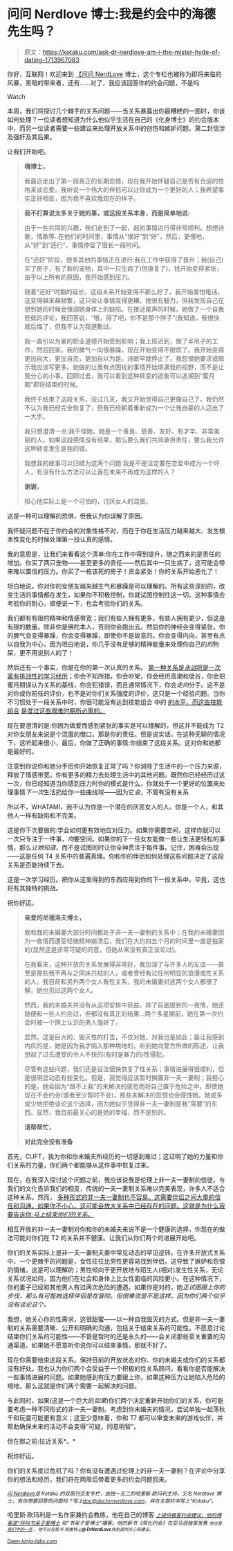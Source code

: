 # 问问 Nerdlove 博士:我是约会中的海德先生吗？

> 原文：<https://kotaku.com/ask-dr-nerdlove-am-i-the-mister-hyde-of-dating-1713967083>

你好，互联网！欢迎来到 [【问问 NerdLove](http://kotaku.com/askdrnerdlove) 博士，这个专栏也被称为即将来临的风暴，黑暗的带来者，还有……对了，我应该回答你的约会问题，不是吗

Watch

本周，我们将探讨几个棘手的关系问题——当关系暴露出你最糟糕的一面时，你该如何处理？一位读者想知道为什么他似乎生活在自己的《化身博士》的约会版本中，而另一位读者需要一些建议来处理开放关系中的创伤和嫉妒问题。第二封信涉及强奸及其后果。

让我们开始吧。

> **嗨博士，**
> 
> 我最近走出了第一段真正的长期恋情，现在我开始怀疑自己是否有合适的性格来谈恋爱。我听说一个伟大的伴侣可以让你成为一个更好的人；我希望事实正好相反，因为我不喜欢我现在的样子。

> **我不打算说太多关于她的事，或这段关系本身，而是简单地说:**
> 
> 由于一些共同的兴趣，我们走到了一起，起初事情进行得非常顺利。想想诗歌，情歌等..在他们的时间里，事情从“很好”到“好”，然后，更慢地，从“好”到“还行”，事情停留了很长一段时间。
> 
> 在“还好”阶段，很多其他的事情正在进行:我在工作中获得了晋升；我(自己)买了房子，有了新的宠物，其中一只生病了(但康复了)，钱开始变得紧张，由于以上所有的原因，我开始感到压力。
> 
> 随着“还好”时期的延长，这段关系开始变得不那么好了。我开始害怕电话，这变得越来越频繁，这只会让事情变得更糟。她很有魅力，但我发现自己在想到她的时候会强调她身体上的缺陷。在接近尾声的时候，她做了一个自我贬低的评论，我回答说，“哦，得了吧，你不是那个胖子”(我知道。我很快就后悔了，但我不认为我道歉过。
> 
> 我一直引以为豪的职业道德开始受到影响；我上班迟到，做了半吊子的工作，然后回家。我的脾气一向很暴躁，现在开始变得不耐烦了。我开始变得更加自大，更加自恋，更加自以为是。诗歌早就停止了，我怨恨她要求或暗示我应该写更多。她做的让我有点困扰的事情开始填满我的视野，而不是让我分心的小事。回顾过去，我可以看到这种转变的迹象可以追溯到“蜜月期”即将结束的时候。
> 
> 我终于结束了这段关系，没过几天，我又开始觉得自己更像自己了。我仍然不认为我已经完全恢复了，但我已经朝着重新成为一个让我自豪的人迈出了一大步。
> 
> 我只想澄清一点:我不怪她。她是一个善良、慈善、友好、有才华、非常美丽的人，如果这段感情没有结果，那么要么我们共同承担责任，要么我允许这种转变发生是我的错。
> 
> 我想我的故事可以归结为这两个问题:我是不是注定要在恋爱中成为一个坏人，有没有什么方法可以让我在未来不再成为这样的人？
> 
> **谢谢，**
> 
> 担心他实际上是一个可怕的，讨厌女人的混蛋。

这是一种可以理解的恐惧，但我认为你误解了原因。

我怀疑问题不在于你约会的对象性格不对，而在于你在生活压力越来越大、发生根本性变化的时候处理第一段认真的感情。

我的意思是，让我们来看看这个清单:你在工作中得到提升，随之而来的是责任的增加。你买了两只宠物——甚至更多的责任——然后其中一只生病了，这可能会带来难以置信的压力。你买了一栋该死的房子！资金紧张！你的关系开始恶化了！

坦白地说，你对你的女朋友越来越生气和暴躁是可以理解的。所有这些深刻的，改变生活的事情都在发生，如果你不积极控制，你就试图控制住这一切。这种事情会考验你的耐心，顺便说一下，也会考验你们的关系。

我们都有有限的精神和情感带宽；我们有些人拥有更多，有些人拥有更少，但这是有限的数量。除非你是佛陀本人，否则你会跑出去。然后你的神经会变得紧张，你的脾气会变得暴躁，你会变得暴躁，即使你不是故意的。你会变得内向，甚至有点以自我为中心，因为坦白地说，你几乎没有足够的精神能量来处理你自己的*的*狗屎，更不用说别人的了！

然后还有一个事实，你是在你的第一次认真的关系。 [第一种关系是*永远*将是一次富有挑战性的学习经历](http://www.doctornerdlove.com/2014/07/what-i-wish-i-knew-before-my-first-relationship/)；你会不知所措，你会吵架，你会经历高潮和低谷，你会把蜜月期误认为关系的基线，你会犯错误，而且通常情况下，你会*走向*分手。这不是对你或你前任的评价，也不是对你们关系强度的评价，这只是一个经验问题。当你不习惯处于一段关系中时，你很可能没有达到技能组合 中的 [的水平，而这些技能组合](http://www.doctornerdlove.com/2014/03/how-to-have-an-amazing-relationship/) [是度过这些艰难时期所必需的。](http://www.doctornerdlove.com/2014/07/stop-fighting-girlfriend-start-making/)

现在要澄清的是:你因为做爱而感到紧张的事实是可以理解的，但这并不能成为 T2 对你女朋友来说是个混蛋的借口。那是你的责任。但是说实话，在这种无聊的情况下，这听起来很小，最后，你做了正确的事情:你结束了这段关系。这对你和她都是最好的。

注意到你说你和她分手后你开始恢复正常了吗？你消除了生活中的一个压力来源，释放了情感带宽。你有更多的精力去处理生活中的其他问题。既然你已经经历过这一次，你已经知道当你感到压力时你的模式是什么，你就处于一个更好的位置来处理事情*下一次*生活扔给你一些曲线球——因为它*会*，不管有没有关系

所以不，WHATAMI，我不认为你是一个潜在的厌恶女人的人。你是一个人，和其他人一样有缺陷和不完美。

这是你下次要做的:学会如何更有效地应对压力。如果你需要空间，这样你就可以一次只专注于一件事，*向*要空间。如果你的下一任女友能做一些让生活更轻松的事情，那么*让她知道*，而不是试图同时让你全神贯注于每件事。记住，困难会出现——这是任何 T4 关系中的普遍真理。你和你的伴侣如何处理这些问题决定了这段关系是否能持续下去。

这是一次学习经历。把你从这里得到的东西应用到你的下一段关系中。毕竟，这也将有其独特的挑战。

祝你好运。

> **亲爱的尼德洛夫博士，**
> 
> 我和我的未婚妻大部分时间都处于非一夫一妻制的关系中；在我的未婚妻因为一夜情而遭受轻微精神崩溃后，我们在大约四五个月的时间里一直是独家的(显然这是非常可疑的同意，但她从来没有真正谈论过)。
> 
> 在我看来，这种开放的关系发展得非常好。我加深了与许多人的友谊——甚至是那些我不再与之同床共枕的人，或者曾经有过任何明显的浪漫或性关系的人。我目前和另外两个女人有性关系，我的未婚妻对这两个女人都很了解，她也见过这两个女人。
> 
> 然而，我的未婚夫并没有从这项安排中获益。除了前面提到的一夜情，她还随便和一些人约会过，但都没有真正的结果...两个多星期前，她在第一次约会时被一个网上认识的男人强奸了。
> 
> 显然，这是巨大的、毁灭性的打击，不仅对她，对我也是如此；最让我感到内疚的是，她是因为我才陷入那种境地的，听到她向警方所做的陈述，让我想起了过去遭受的令人不快的(有时是暴力的)性侵犯。
> 
> 尽管有这些问题，我们还是设法很快恢复了性关系；事情进展得很顺利，但是很明显动态有些变化。但是，我觉得应该暂时搁置非一夫一妻制；我担心的是，她会因为“跟不上我”的未解决的感觉而将自己置于危险之中，即使她现在不会约会(或者至少暂时不会)，那些未解决的怨恨也会侵蚀她。她或多或少地拒绝谈论这个选择，因为她似乎觉得非一夫一妻制是我“需要”的东西。显然，我目前最关心的是她的幸福，而不是别的。
> 
> **请帮帮忙，**
> 
> **对此完全没有准备**

首先，CUFT，我为你和你未婚夫所经历的一切感到难过；这证明了她的力量和你们关系的力量，你们两个都能够从这件事中恢复过来。

现在，在我深入探讨这个问题之前，我应该说我是伦理上非一夫一妻制的信徒。与我们的文化告诉我们的相反，传统的一夫一妻制关系难以完美表现，许多人不适合这种关系。然而， [多种形式的非一夫一妻制也不容易。这需要伴侣之间大量的信任和沟通，如果你不小心，这可能会放大关系中已经存在的问题。这就是为什么我要告诉你:*马上结束你们的关系*。](http://kotaku.com/ask-dr-nerdlove-shes-poly-and-im-confused-1701324227)

相互开放的非一夫一妻制对你和你的未婚夫来说不是一个健康的选择，你现在的做法可能对你们在 T2 的关系并不健康。让我们从你们两个的进展开始吧。

你们的关系实际上是非一夫一妻制夫妻中常见动态的罕见逆转。在许多开放式关系中，一个更棘手的问题是，女性往往比男性更容易找到伴侣，这导致了嫉妒和怨恨的情绪。这是可以理解的；男性倾向于更开放地与陌生人(相对)发生性关系，无论关系状况如何，因为他们在社会和身体上比女性面临的风险更小。在这种情况下，你的妻子已经和其他男人有过两次危险的遭遇。如果你是对的，她*正试图跟上你的步伐，那么有可能她选择伴侣是在冒险。但很难说是不是这样，因为你们两个似乎没有谈论这个。*

我想，她关心你的性需求，这很甜蜜——以一种自我毁灭的方式。但是非一夫一妻制的关系需要清晰、公开和明确的沟通，包括关于结束关系的可能性。不愿意讨论结束你们关系的可能性——不管是暂时的还是永久的——会关闭那些至关重要的沟通渠道。如果她不愿意听你说你可以结束事情，那就不好了。

现在你需要结束这段关系。保持目前的开放状态对你、你的未婚夫或你们的关系都没有好处。我也认为你们两个会受益于一个积极的性关系顾问，看看你是否能解决一些事情进展的问题。如果她感到有压力要跟上你，如果这种压力让她陷入危险的境地，那么这就是你们两个需要一起解决的问题。

与此同时，如果(这是一个巨大的*如果*)你们两个决定重新开始你们的关系，你可能要考虑一种不同形式的非一夫一妻制。考虑到你未婚夫的情况，尝试单独一起荡秋千和玩耍可能更有意义；这至少意味着，你和 T7 都可以审查未来的游戏伙伴，并帮助确保未来的活动不会变得“可疑，同意明智”。

但在那之前:拉近关系*。*

祝你好运。

你们的关系度过危机了吗？你有没有遭遇过伦理上的非一夫一妻制？在评论中分享你的想法和经历，我们将在两周后带着更多的约会问题回来。

[<small>*问 Nerdlove*</small>](http://kotaku.com/askdrnerdlove)<small>*是 Kotaku 的双周刊交友专栏，由独一无二的哈里斯·欧玛利主持，又名 Nerdlove 博士。有你想要回答的问题吗？写上*</small>[<small>*doc@doctornerdlove.com*</small>](mailto:doc@doctornerdlove.com)<small>*，并在主题栏中写上“Kotaku”。*</small>

哈里斯·欧玛利是一名作家兼约会教练，他在自己的博客 [*<small>上提供极客约会建议，他的博客是“呼叫书呆子爱博士</small>*](http://www.doctornerdlove.com/) *<small>和“书呆子爱博士”播客。他的新书《简化约会》在亚马逊独家发售</small>* [*<small></small>*<small></small>](http://bit.ly/simplifieddating)<small></small><small>*<small>他也是</small>* [*<small>我们中的一员</small>*](http://oneofus.net/) *<small>。他可以在脸书</small>* *<small>和推特上</small>**<small>@ DrNerdLove</small>**<small>找到调剂点心和建议。</small>*</small>

<small>[Open *kinja-labs.com*](http://kinja-labs.com/related-widget/?posts=1701324227,1698138383,1672756939&title=Recommended%20stories)</small><small></small>